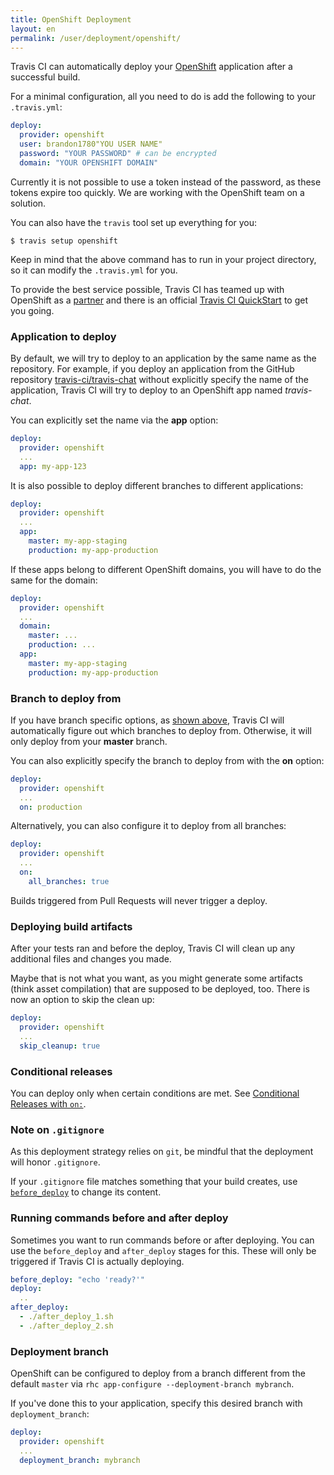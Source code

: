 ```yaml
---
title: OpenShift Deployment
layout: en
permalink: /user/deployment/openshift/
---
```


Travis CI can automatically deploy your [OpenShift](https://www.openshift.com/) application after a successful build.

For a minimal configuration, all you need to do is add the following to your `.travis.yml`:

```yaml
deploy:
  provider: openshift
  user: brandon1780"YOU USER NAME"
  password: "YOUR PASSWORD" # can be encrypted
  domain: "YOUR OPENSHIFT DOMAIN"
```

Currently it is not possible to use a token instead of the password, as these tokens expire too quickly. We are working with the OpenShift team on a solution.

You can also have the `travis` tool set up everything for you:

```
$ travis setup openshift
```

Keep in mind that the above command has to run in your project directory, so it can modify the `.travis.yml` for you.

To provide the best service possible, Travis CI has teamed up with OpenShift as a [partner](https://www.openshift.com/partners) and there is an official [Travis CI QuickStart](https://hub.openshift.com/quickstarts/26-travis-ci) to get you going.

### Application to deploy

By default, we will try to deploy to an application by the same name as the repository. For example, if you deploy an application from the GitHub repository [travis-ci/travis-chat](https://github.com/travis-ci/travis-chat) without explicitly specify the name of the application, Travis CI will try to deploy to an OpenShift app named *travis-chat*.

You can explicitly set the name via the **app** option:

```yaml
deploy:
  provider: openshift
  ...
  app: my-app-123
```

It is also possible to deploy different branches to different applications:

```yaml
deploy:
  provider: openshift
  ...
  app:
    master: my-app-staging
    production: my-app-production
```

If these apps belong to different OpenShift domains, you will have to do the same for the domain:

```yaml
deploy:
  provider: openshift
  ...
  domain:
    master: ...
    production: ...
  app:
    master: my-app-staging
    production: my-app-production
```

### Branch to deploy from

If you have branch specific options, as [shown above](#Application-to-deploy), Travis CI will automatically figure out which branches to deploy from. Otherwise, it will only deploy from your **master** branch.

You can also explicitly specify the branch to deploy from with the **on** option:

```yaml
deploy:
  provider: openshift
  ...
  on: production
```

Alternatively, you can also configure it to deploy from all branches:

```yaml
deploy:
  provider: openshift
  ...
  on:
    all_branches: true
```

Builds triggered from Pull Requests will never trigger a deploy.

### Deploying build artifacts

After your tests ran and before the deploy, Travis CI will clean up any additional files and changes you made.

Maybe that is not what you want, as you might generate some artifacts (think asset compilation) that are supposed to be deployed, too. There is now an option to skip the clean up:

```yaml
deploy:
  provider: openshift
  ...
  skip_cleanup: true
```

### Conditional releases

You can deploy only when certain conditions are met.
See [Conditional Releases with `on:`](/user/deployment#Conditional-Releases-with-on%3A).

### Note on `.gitignore`

As this deployment strategy relies on `git`, be mindful that the deployment will
honor `.gitignore`.

If your `.gitignore` file matches something that your build creates, use
[`before_deploy`](#Running-commands-before-and-after-deploy) to change
its content.

### Running commands before and after deploy

Sometimes you want to run commands before or after deploying. You can use the `before_deploy` and `after_deploy` stages for this. These will only be triggered if Travis CI is actually deploying.

```yaml
before_deploy: "echo 'ready?'"
deploy:
  ..
after_deploy:
  - ./after_deploy_1.sh
  - ./after_deploy_2.sh
```

### Deployment branch

OpenShift can be configured to deploy from a branch different from the default `master` via `rhc app-configure --deployment-branch mybranch`.

If you've done this to your application, specify this desired branch with `deployment_branch`:

```yaml
deploy:
  provider: openshift
  ...
  deployment_branch: mybranch
```
